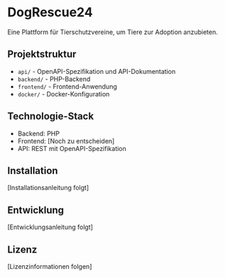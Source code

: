 # DogRescue24

Eine Plattform für Tierschutzvereine, um Tiere zur Adoption anzubieten.

## Projektstruktur

- `api/` - OpenAPI-Spezifikation und API-Dokumentation
- `backend/` - PHP-Backend
- `frontend/` - Frontend-Anwendung
- `docker/` - Docker-Konfiguration

## Technologie-Stack

- Backend: PHP
- Frontend: [Noch zu entscheiden]
- API: REST mit OpenAPI-Spezifikation

## Installation

[Installationsanleitung folgt]

## Entwicklung

[Entwicklungsanleitung folgt]

## Lizenz

[Lizenzinformationen folgen]